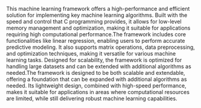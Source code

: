 This machine learning framework offers a high-performance and efficient solution for implementing key machine learning algorithms. Built with the speed and control that C programming provides, it allows for low-level memory management and optimization, making it suitable for applications requiring high computational performance.The framework includes core functionalities like linear regression, enabling users to perform accurate predictive modeling. It also supports matrix operations, data preprocessing, and optimization techniques, making it versatile for various machine learning tasks. Designed for scalability, the framework is optimized for handling large datasets and can be extended with additional algorithms as needed.The framework is designed to be both scalable and extendable, offering a foundation that can be expanded with additional algorithms as needed. Its lightweight design, combined with high-speed performance, makes it suitable for applications in areas where computational resources are limited, while still delivering robust machine learning capabilities.
